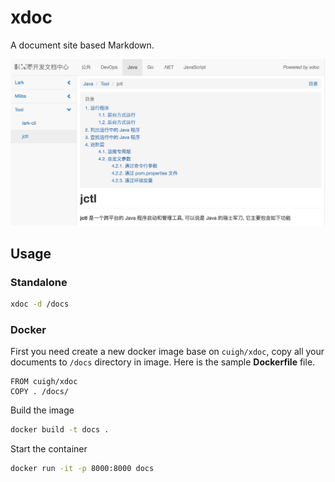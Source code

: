 # xdoc

A document site based Markdown.

![Snapshot](xdoc.png)

## Usage

### Standalone

```bash
xdoc -d /docs
```

### Docker

First you need create a new docker image base on `cuigh/xdoc`, copy all your documents to `/docs` directory in image. Here is the sample **Dockerfile** file.

```docker
FROM cuigh/xdoc
COPY . /docs/
```

Build the image

```bash
docker build -t docs .
```

Start the container

```bash
docker run -it -p 8000:8000 docs
```